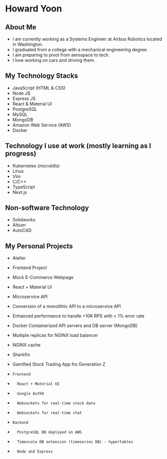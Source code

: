 # Howard Yoon

## About Me
- I am currently working as a Systems Engineer at Airbus Robotics located in Washington.
- I graduated from a college with a mechanical engineering degree.
- I am preparing to pivot from aerospace to tech.
- I love working on cars and driving them.

## My Technology Stacks
- JavaScript (HTML & CSS)
- Node JS
- Express JS
- React & Material UI
- PostgreSQL
- MySQL
- MongoDB
- Amazon Web Service (AWS)
- Docker

## Technology I use at work (mostly learning as I progress)
- Kubernetes (microk8s)
- Linux
- Vim
- C/C++
- TypeScript
- Next.js

## Non-software Technology
- Solidworks
- Altium
- AutoCAD

## My Personal Projects
- Atelier
-   Frontend Project
-   Mock E-Commerce Webpage
-   React + Material UI

- Microservice API
-   Conversion of a monolithic API to a microservice API
-   Enhanced performance to handle +10K RPS with < 1% error rate
-   Docker Containerized API servers and DB server (MongoDB)
-   Multiple replicas for NGINX load balancer
-   NGINX cache

- Sharkfin
-   Gamified Stock Trading App fro Generation Z
-     Frontend
-       React + Material UI
-       Google AuthO
-       Websockets for real-time stock data
-       Websockets for real-time chat
-     Backend
-       PostgreSQL DB deployed on AWS
-       Timescale DB extension (timeseries DB) - hypertables
-       Node and Express
